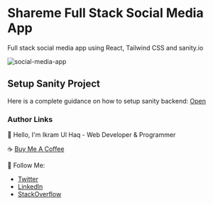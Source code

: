 # Shareme Full Stack Social Media App

Full stack social media app using React, Tailwind CSS and sanity.io

![social-media-app](https://github.com/user-attachments/assets/fa60f140-fc48-481d-a4a4-d55e8ce34840)


## Setup Sanity Project

Here is a complete guidance on how to setup sanity backend: [Open](https://www.sanity.io/docs/create-a-sanity-project)

### Author Links

👋 Hello, I'm Ikram Ul Haq - Web Developer & Programmer

☕ [Buy Me A Coffee](https://www.buymeacoffee.com/ikramdev)

🚀 Follow Me:

- [Twitter](https://twitter.com/ikramdev)
- [LinkedIn](https://www.linkedin.com/in/ikramdev/)
- [StackOverflow](https://stackoverflow.com/users/13859212/ikram-ul-haq)
